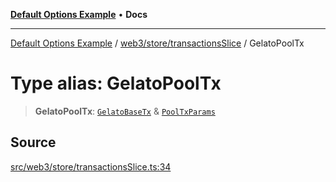 [**Default Options Example**](../../../../README.md) • **Docs**

***

[Default Options Example](../../../../modules.md) / [web3/store/transactionsSlice](../README.md) / GelatoPoolTx

# Type alias: GelatoPoolTx

> **GelatoPoolTx**: [`GelatoBaseTx`](../../../adapters/GelatoAdapter/type-aliases/GelatoBaseTx.md) & [`PoolTxParams`](PoolTxParams.md)

## Source

[src/web3/store/transactionsSlice.ts:34](https://github.com/bgd-labs/fe-shared/blob/022d31eeb7e61eeffe2ddf65992458f822122ffc/src/web3/store/transactionsSlice.ts#L34)
